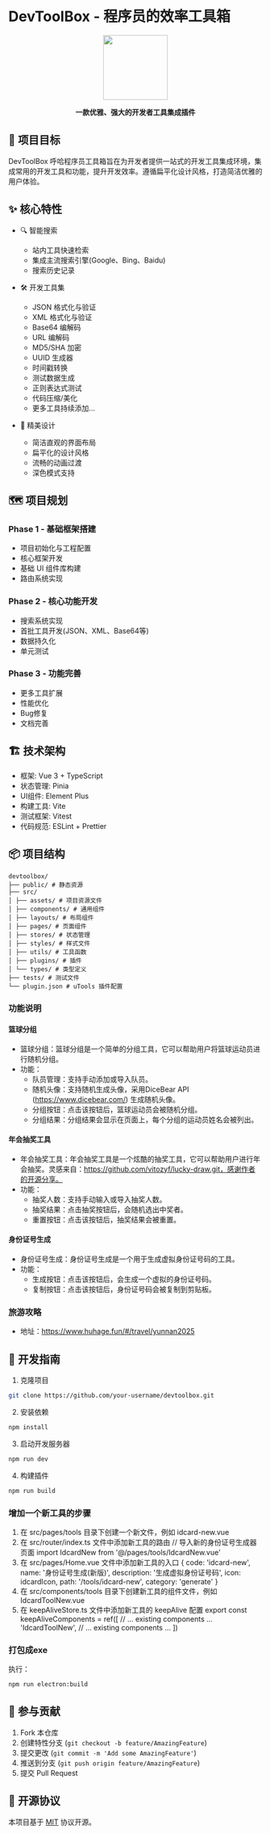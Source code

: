 # DevToolBox - 程序员的效率工具箱

<p align="center">
  <img src="public/logo.png" width="128" />
</p>

<p align="center">
  <strong>一款优雅、强大的开发者工具集成插件</strong>
</p>

## 🎯 项目目标

DevToolBox 呼哈程序员工具箱旨在为开发者提供一站式的开发工具集成环境，集成常用的开发工具和功能，提升开发效率。遵循扁平化设计风格，打造简洁优雅的用户体验。


## ✨ 核心特性

- 🔍 智能搜索
  - 站内工具快速检索
  - 集成主流搜索引擎(Google、Bing、Baidu)
  - 搜索历史记录
  
- 🛠 开发工具集
  - JSON 格式化与验证 
  - XML 格式化与验证
  - Base64 编解码
  - URL 编解码
  - MD5/SHA 加密
  - UUID 生成器
  - 时间戳转换
  - 测试数据生成
  - 正则表达式测试
  - 代码压缩/美化
  - 更多工具持续添加...

- 🎨 精美设计
  - 简洁直观的界面布局
  - 扁平化的设计风格
  - 流畅的动画过渡
  - 深色模式支持

## 🗺 项目规划

### Phase 1 - 基础框架搭建
- 项目初始化与工程配置
- 核心框架开发
- 基础 UI 组件库构建
- 路由系统实现

### Phase 2 - 核心功能开发  
- 搜索系统实现
- 首批工具开发(JSON、XML、Base64等)
- 数据持久化
- 单元测试

### Phase 3 - 功能完善
- 更多工具扩展
- 性能优化
- Bug修复
- 文档完善

## 🏗 技术架构

- 框架: Vue 3 + TypeScript
- 状态管理: Pinia
- UI组件: Element Plus
- 构建工具: Vite
- 测试框架: Vitest
- 代码规范: ESLint + Prettier

## 📦 项目结构 
```
devtoolbox/
├── public/ # 静态资源
├── src/
│ ├── assets/ # 项目资源文件
│ ├── components/ # 通用组件
│ ├── layouts/ # 布局组件
│ ├── pages/ # 页面组件
│ ├── stores/ # 状态管理
│ ├── styles/ # 样式文件
│ ├── utils/ # 工具函数
│ ├── plugins/ # 插件
│ └── types/ # 类型定义
├── tests/ # 测试文件
└── plugin.json # uTools 插件配置
```

### 功能说明

#### 篮球分组
- 篮球分组：篮球分组是一个简单的分组工具，它可以帮助用户将篮球运动员进行随机分组。
- 功能：
  - 队员管理：支持手动添加或导入队员。
  - 随机头像：支持随机生成头像，采用DiceBear API (https://www.dicebear.com/) 生成随机头像。
  - 分组按钮：点击该按钮后，篮球运动员会被随机分组。
  - 分组结果：分组结果会显示在页面上，每个分组的运动员姓名会被列出。

#### 年会抽奖工具
- 年会抽奖工具：年会抽奖工具是一个炫酷的抽奖工具，它可以帮助用户进行年会抽奖。灵感来自：https://github.com/vitozyf/lucky-draw.git，感谢作者的开源分享。
- 功能：
  - 抽奖人数：支持手动输入或导入抽奖人数。
  - 抽奖结果：点击抽奖按钮后，会随机选出中奖者。
  - 重置按钮：点击该按钮后，抽奖结果会被重置。


#### 身份证号生成
- 身份证号生成：身份证号生成是一个用于生成虚拟身份证号码的工具。
- 功能：
  - 生成按钮：点击该按钮后，会生成一个虚拟的身份证号码。
  - 复制按钮：点击该按钮后，身份证号码会被复制到剪贴板。

### 旅游攻略
- 地址：https://www.huhage.fun/#/travel/yunnan2025


## 🚀 开发指南

1. 克隆项目
```bash
git clone https://github.com/your-username/devtoolbox.git
```

2. 安装依赖
```bash
npm install
```

3. 启动开发服务器
```bash
npm run dev
```

4. 构建插件
```bash
npm run build
```

### 增加一个新工具的步骤
1. 在 src/pages/tools 目录下创建一个新文件，例如 idcard-new.vue
2. 在 src/router/index.ts 文件中添加新工具的路由
  // 导入新的身份证号生成器页面
import IdcardNew from '@/pages/tools/IdcardNew.vue'
3. 在 src/pages/Home.vue 文件中添加新工具的入口
  {
      code: 'idcard-new',
      name: '身份证号生成(新版)',
      description: '生成虚拟身份证号码',
      icon: idcardIcon,
      path: '/tools/idcard-new',
      category: 'generate'
  }
4. 在 src/components/tools 目录下创建新工具的组件文件，例如 IdcardToolNew.vue
5. 在 keepAliveStore.ts 文件中添加新工具的 keepAlive 配置
  export const keepAliveComponents = ref([
  // ... existing components ...
  'IdcardToolNew',
  // ... existing components ...
])


### 打包成exe
执行：
```bash
npm run electron:build
```


## 🤝 参与贡献

1. Fork 本仓库
2. 创建特性分支 (`git checkout -b feature/AmazingFeature`)
3. 提交更改 (`git commit -m 'Add some AmazingFeature'`)
4. 推送到分支 (`git push origin feature/AmazingFeature`)
5. 提交 Pull Request

## 📄 开源协议

本项目基于 [MIT](LICENSE) 协议开源。

